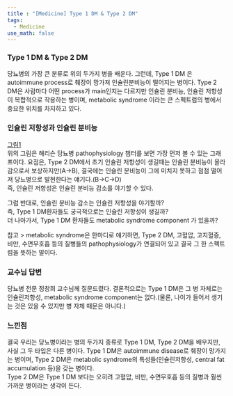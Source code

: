 ```yaml
---
title : "[Medicine] Type 1 DM & Type 2 DM"
tags:
  - Medicine
use_math: false
---
```


### Type 1 DM & Type 2 DM
당뇨병의 가장 큰 분류로 위의 두가지 병을 배운다. 그런데, Type 1 DM 은 autoimmune process로 췌장이 망가져 인슐린분비능이 떨어지는 병이다. Type 2 DM은 사람마다 어떤 process가 main인지는 다르지만 인슐린 분비능, 인슐린 저항성이 복합적으로 작용하는 병이며, metabolic syndrome 이라는 큰 스펙트럼의 병에서 중요한 위치를 차지하고 있다.
  
### 인슐린 저항성과 인슐린 분비능  
[그림1]("https://2.bp.blogspot.com/_N-RTY7s9S4A/SJwxq4RMRGI/AAAAAAAAAVA/09PR8BRkt8U/s400/DM2+development.jpg")  
위의 그림은 해리슨 당뇨병 pathophysiology 챕터를 보면 가장 먼저 볼 수 있는 그래프이다. 요점은, Type 2 DM에서 초기 인슐린 저항성이 생길때는 인슐린 분비능이 올라감으로서 보상하지만(A->B), 결국에는 인슐린 분비능이 그에 미치지 못하고 점점 떨어져 당뇨병으로 발현한다는 얘기다.(B->C->D)  
즉, 인슐린 저항성은 인슐린 분비능 감소를 야기할 수 있다.  
  
그럼 반대로, 인슐린 분비능 감소는 인슐린 저항성을 야기할까?  
즉, Type 1 DM환자들도 궁극적으로는 인슐린 저항성이 생길까?  
더 나아가서, Type 1 DM 환자들도 metabolic syndrome component 가 있을까?  

참고 > metabolic syndrome은 한마디로 얘기하면, Type 2 DM, 고혈압, 고지혈증, 비만, 수면무호흡 등의 질병들의 pathophysiology가 연결되어 있고 결국 그 한 스펙트럼을 뜻하는 말이다.  
  
### 교수님 답변
당뇨병 전문 정창희 교수님께 질문드렸다. 결론적으로는 Type 1 DM은 그 병 자체로는 인슐린저항성, metabolic syndrome component는 없다.(물론, 나이가 들어서 생기는 것은 있을 수 있지만 병 자체 때문은 아니다.)  

### 느낀점  
결국 우리는 당뇨병이라는 병의 두가지 종류로 Type 1 DM, Type 2 DM을 배우지만, 사실 그 두 타입은 다른 병이다. Type 1 DM은 autoimmune disease로 췌장이 망가지는 병이며, Type 2 DM은 metabolic syndrome의 특성들(인슐린저항성, central fat accumulation 등)을 갖는 병이다.  
Type 2 DM은 Type 1 DM 보다는 오히려 고혈압, 비만, 수면무호흡 등의 질병과 훨씬 가까운 병이라는 생각이 든다.
